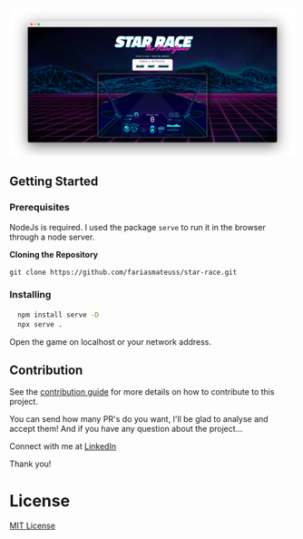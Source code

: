 <img src=".github/thumbnail.png">

## Getting Started

### Prerequisites

NodeJs is required. I used the package `serve` to run it in the browser through a node server.

**Cloning the Repository**

```
git clone https://github.com/fariasmateuss/star-race.git
```

### Installing

```sh
  npm install serve -D
  npx serve .
```

Open the game on localhost or your network address.

## Contribution

See the [contribution guide](/.github/CONTRIBUTING.md) for more details on how to contribute to this project.

You can send how many PR's do you want, I'll be glad to analyse and accept them! And if you have any question about the project...

Connect with me at [LinkedIn](https://www.linkedin.com/in/fariasmateuss/)

Thank you!

# License

[MIT License](/LICENSE)

